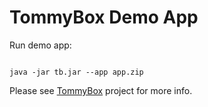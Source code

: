 # TommyBox Demo App

Run demo app:

```text

java -jar tb.jar --app app.zip

```


Please see <a href="https://github.com/xnbox/tommybox">TommyBox</a> project for more info.

